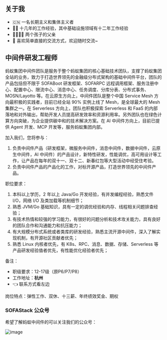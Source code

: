 <!--
**ujjboy/ujjboy** is a ✨ _special_ ✨ repository because its `README.md` (this file) appears on your GitHub profile.

Here are some ideas to get you started:

- 🔭 I’m currently working on ...
- 🌱 I’m currently learning ...
- 👯 I’m looking to collaborate on ...
- 🤔 I’m looking for help with ...
- 💬 Ask me about ...
- 📫 How to reach me: ...
- 😄 Pronouns: ...
- ⚡ Fun fact: ...
-->

## 关于我
- 🇨🇳 一名长期主义和集体主义者
- 🧑‍💻 十几年的工作经验，其中基础设施领域有十二年工作经验
- 👨‍👩‍👧‍👦 两个孩子的父亲
- 💬 喜欢简单直接的交流方式，欢迎随时交流~

## 中间件研发工程师

蚂蚁集团中间件团队是服务于整个蚂蚁集团的核心基础技术团队，支撑了蚂蚁集团全站的业务，致力于打造世界领先的金融级分布式架构的基础中间件平台，团队的产品包括但不限于 SOFABoot 研发框架、SOFARPC 远程调用框架、服务注册中心、配置中心、限流中心、消息中心、任务调度、分库分表、分布式事务、MOSN/Layotto 等。在云原生方向上，中间件团队是整个中国 Service Mesh 方向最积极的实践者，目前已经全站 90% 实例上线了 Mesh，是全球最大的 Mesh 集群之一。在 Serverless 方向上，团队也积极探索 Serverless 和 FaaS 的内部落地和对外输出，帮助开发人员提高研发效率和资源利用率。另外团队也在绿色计算方向突破，为企业提供碳中和的技术解决方案。在 AI 中间件方向上，目前已提供 Agent 开发、MCP 开发等，服务蚂蚁集团内部。

加入我们，您将参与：
1. 负责中间件产品（研发框架，微服务中间件，消息中间件，数据中间件，云原生中间件，AI 中间件）的产品设计，新特性研发，性能调优，高可用设计等工作，让产品在每年的双十一、双十二、新春红包等大型活动中经受住考验。
2. 负责中间件产品的产品化的工作，对标开源产品，打造世界领先的中间件产品。

职位要求：
1. 本科以上学历，2 年以上 Java/Go 开发经验，有并发编程经验，熟悉文件 I/O，网络 I/O 及类加载等机制细节；
2. 熟悉 JVM/Go 基础知识，具有一定的调优经验和内存、线程相关问题排查经验；
3. 有技术热情和较强的学习能力，有很好的问题分析和技术攻关能力，具有良好的团队合作和沟通能力和抗压能力；
4. 有大规模分布式系统或者类库的研发经验，熟悉主流开源中间件，深入了解实现机制，有开源社区贡献者优先；
5. 熟悉 Linux 内核者优先，有 K8s、RPC、消息、数据、存储、Serverless 等产品研发经验值者优先，有性能优化经验者优先；

备注：
- 职级要求：12-17级（原P6/P7/P8）
- 工作地址：**杭州**
- 👈 联系方式看左边

岗位特点：弹性工作、双休、十三薪、年终绩效奖金、期权

### SOFAStack 公众号

希望了解蚂蚁中间件的可以关注我们的公众号：

![image](https://user-images.githubusercontent.com/1424920/133055462-578f6911-ee98-49b2-a86a-42f06ad34a65.png)
